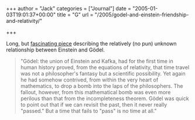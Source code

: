 +++
author = "Jack"
categories = ["Journal"]
date = "2005-01-03T19:01:37+00:00"
title = "G"
url = "/2005/godel-and-einstein-friendship-and-relativity/"

+++

Long, but [fascinating piece][1] describing the relatively (no pun) unknown relationship between Einstein and G&ouml;del.

> 
> 
> "G&ouml;del: the union of Einstein and Kafka, had for the first time in human history proved, from the equations of relativity, that time travel was not a philosopher's fantasy but a scientific possibility. Yet again he had somehow contrived, from within the very heart of mathematics, to drop a bomb into the laps of the philosophers. The fallout, however, from this mathematical bomb was even more perilous than that from the incompleteness theorem. G&ouml;del was quick to point out that if we can revisit the past, then it never really "passed." But a time that fails to "pass" is no time at all."
> 
>

 [1]: http://chronicle.com/temp/reprint.php?%20id=7ixqqc97xiroy9hnb9o2154f61c2wl02
